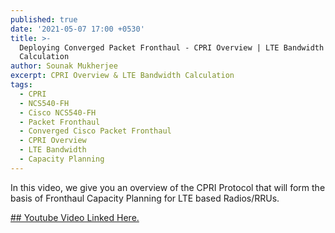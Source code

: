 ```yaml
---
published: true
date: '2021-05-07 17:00 +0530'
title: >-
  Deploying Converged Packet Fronthaul - CPRI Overview | LTE Bandwidth
  Calculation
author: Sounak Mukherjee
excerpt: CPRI Overview & LTE Bandwidth Calculation
tags:
  - CPRI
  - NCS540-FH
  - Cisco NCS540-FH
  - Packet Fronthaul
  - Converged Cisco Packet Fronthaul
  - CPRI Overview
  - LTE Bandwidth
  - Capacity Planning
---
```


In this video, we give you an overview of the CPRI Protocol that will form the basis of Fronthaul Capacity Planning for LTE based Radios/RRUs.  

[## Youtube Video Linked Here.](https://www.youtube.com/watch?v=QpOM9m0atp4)